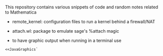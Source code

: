 This repository contains various snippets of code and random notes related to Mathematica

* remote_kernel: configuration files to run a kernel behind a firewall/NAT

* attach.wl: package to emulate sage's %attach magic

* to have graphic output when running in a terminal use 
```
<<JavaGraphics`
```
